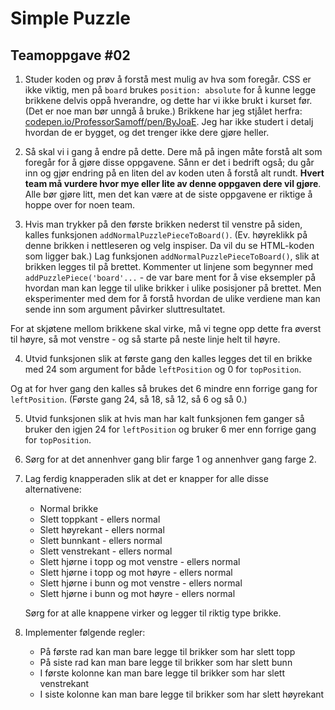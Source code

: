 # Simple Puzzle

## Teamoppgave #02

1. Studer koden og prøv å forstå mest mulig av hva som foregår. CSS er ikke viktig, men på `board` brukes `position: absolute` for å kunne legge brikkene delvis oppå hverandre, og dette har vi ikke brukt i kurset før. (Det er noe man bør unngå å bruke.) Brikkene har jeg stjålet herfra: [codepen.io/ProfessorSamoff/pen/ByJoaE](https://codepen.io/ProfessorSamoff/pen/ByJoaE). Jeg har ikke studert i detalj hvordan de er bygget, og det trenger ikke dere gjøre heller.

2. Så skal vi i gang å endre på dette. Dere må på ingen måte forstå alt som foregår for å gjøre disse oppgavene. Sånn er det i bedrift også; du går inn og gjør endring på en liten del av koden uten å forstå alt rundt. **Hvert team må vurdere hvor mye eller lite av denne oppgaven dere vil gjøre**. Alle bør gjøre litt, men det kan være at de siste oppgavene er riktige å hoppe over for noen team.

3. Hvis man trykker på den første brikken nederst til venstre på siden, kalles funksjonen `addNormalPuzzlePieceToBoard()`. (Ev. høyreklikk på denne brikken i nettleseren og velg inspiser. Da vil du se HTML-koden som ligger bak.) Lag funksjonen `addNormalPuzzlePieceToBoard()`, slik at brikken legges til på brettet. Kommenter ut linjene som begynner med `addPuzzlePiece('board'...` - de var bare ment for å vise eksempler på hvordan man kan legge til ulike brikker i ulike posisjoner på brettet. Men eksperimenter med dem for å forstå hvordan de ulike verdiene man kan sende inn som argument påvirker sluttresultatet. 

For at skjøtene mellom brikkene skal virke, må vi tegne opp dette fra øverst til høyre, så mot venstre - og så starte på neste linje helt til høyre.

4. Utvid funksjonen slik at første gang den kalles legges det til en brikke med 24 som argument for både `leftPosition` og 0 for `topPosition`. 

Og at for hver gang den kalles så brukes det 6 mindre enn forrige gang for `leftPosition`. (Første gang 24, så 18, så 12, så 6 og så 0.)

5. Utvid funksjonen slik at hvis man har kalt funksjonen fem ganger så bruker den igjen 24 for `leftPosition` og bruker 6 mer enn forrige gang for `topPosition`.

6. Sørg for at det annenhver gang blir farge 1 og annenhver gang farge 2.

7. Lag ferdig knapperaden slik at det er knapper for alle disse alternativene: 
    - Normal brikke
    - Slett toppkant - ellers normal
    - Slett høyrekant - ellers normal
    - Slett bunnkant - ellers normal
    - Slett venstrekant - ellers normal
    - Slett hjørne i topp og mot venstre - ellers normal
    - Slett hjørne i topp og mot høyre - ellers normal
    - Slett hjørne i bunn og mot venstre - ellers normal
    - Slett hjørne i bunn og mot høyre - ellers normal
    
   Sørg for at alle knappene virker og legger til riktig type brikke.

8. Implementer følgende regler: 
    - På første rad kan man bare legge til brikker som har slett topp
    - På siste rad kan man bare legge til brikker som har slett bunn
    - I første kolonne kan man bare legge til brikker som har slett venstrekant
    - I siste kolonne kan man bare legge til brikker som har slett høyrekant

